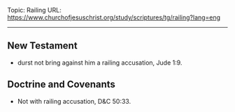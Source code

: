 Topic: Railing
URL: https://www.churchofjesuschrist.org/study/scriptures/tg/railing?lang=eng

---

## New Testament

- durst not bring against him a railing accusation, Jude 1:9.

## Doctrine and Covenants

- Not with railing accusation, D&C 50:33.

